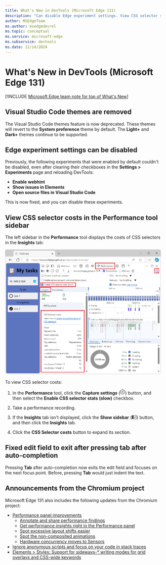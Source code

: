 ```yaml
---
title: What's New in DevTools (Microsoft Edge 131)
description: "Can disable Edge experiment settings. View CSS selector stats information in Insights tab of sidebar panel in Performance tool. Fixed edit field to exit after pressing tab after auto-completion. Removed Visual Studio Code themes. And more."
author: MSEdgeTeam
ms.author: msedgedevrel
ms.topic: conceptual
ms.service: microsoft-edge
ms.subservice: devtools
ms.date: 11/14/2024
---
```

# What's New in DevTools (Microsoft Edge 131)

[!INCLUDE [Microsoft Edge team note for top of What's New](../../includes/edge-whats-new-note.md)]


<!-- ====================================================================== -->
## Visual Studio Code themes are removed

<!-- Subtitle: The Visual Studio Code themes are removed and themes will revert to the default themes: Light+ or Dark+.-->

The Visual Studio Code themes feature is now deprecated.  These themes will revert to the **System preference** theme by default.  The **Light+** and **Dark+** themes continue to be supported.


<!-- ====================================================================== -->
## Edge experiment settings can be disabled

<!-- Go to Settings > Experiments to enable or disable any experiments you choose. -->

Previously, the following experiments that were enabled by default couldn't be disabled, even after clearing their checkboxes in the **Settings > Experiments** page and reloading DevTools:
* **Enable webhint**
* **Show issues in Elements**
* **Open source files in Visual Studio Code**

This is now fixed, and you can disable these experiments.


<!-- ====================================================================== -->
## View CSS selector costs in the Performance tool sidebar

<!-- When the "Enable CSS selector stats (slow)" setting is turned on, view selector stats information in the left sidebar of the Performance tool.-->

The left sidebar in the **Performance** tool displays the costs of CSS selectors in the **Insights** tab:

![CSS selector costs info](./devtools-131-images/selector-stats-info.png)

To view CSS selector costs:

1. In the **Performance** tool, click the **Capture settings** (![Capture settings icon](./devtools-131-images/capture-settings-icon.png)) button, and then select the **Enable CSS selector stats (slow)** checkbox.

1. Take a performance recording.

1. If the **Insights** tab isn't displayed, click the **Show sidebar** (![Show sidebar icon](./devtools-131-images/show-sidebar-icon.png)) button, and then click the **Insights** tab.

1. Click the **CSS Selector costs** button to expand its section.


<!-- ====================================================================== -->
## Fixed edit field to exit after pressing tab after auto-completion

<!-- Press Tab after choosing an autocomplete option to exit the field.-->

Pressing **Tab** after auto-completion now exits the edit field and focuses on the next focus point.  Before, pressing **Tab** would just indent the text.


<!-- ====================================================================== -->
## Announcements from the Chromium project

Microsoft Edge 131 also includes the following updates from the Chromium project:

* [Performance panel improvements](https://developer.chrome.com/blog/new-in-devtools-131#perf)
   * [Annotate and share performance findings](https://developer.chrome.com/blog/new-in-devtools-131#annotations)
   * [Get performance insights right in the Performance panel](https://developer.chrome.com/blog/new-in-devtools-131#insights)
   * [Spot excessive layout shifts easier](https://developer.chrome.com/blog/new-in-devtools-131#cls)
   * [Spot the non-composited animations](https://developer.chrome.com/blog/new-in-devtools-131#animations)
   * [Hardware concurrency moves to Sensors](https://developer.chrome.com/blog/new-in-devtools-131#hardware-concurrency)
* [Ignore anonymous scripts and focus on your code in stack traces](https://developer.chrome.com/blog/new-in-devtools-131#ignore-list)
* [Elements > Styles: Support for sideways-* writing modes for grid overlays and CSS-wide keywords](https://developer.chrome.com/blog/new-in-devtools-131#styles)


<!-- ====================================================================== -->
<!-- uncomment if content is copied from developer.chrome.com to this page -->

<!-- > [!NOTE]
> Portions of this page are modifications based on work created and [shared by Google](https://developers.google.com/terms/site-policies) and used according to terms described in the [Creative Commons Attribution 4.0 International License](https://creativecommons.org/licenses/by/4.0).
> The original page for announcements from the Chromium project is [What's New in DevTools (Chrome 131)](https://developer.chrome.com/blog/new-in-devtools-131) and is authored by Sofia Emelianova. -->


<!-- ====================================================================== -->
<!-- uncomment if content is copied from developer.chrome.com to this page -->

<!-- [![Creative Commons License](../../../../media/cc-logo/88x31.png)](https://creativecommons.org/licenses/by/4.0)
This work is licensed under a [Creative Commons Attribution 4.0 International License](https://creativecommons.org/licenses/by/4.0). -->
